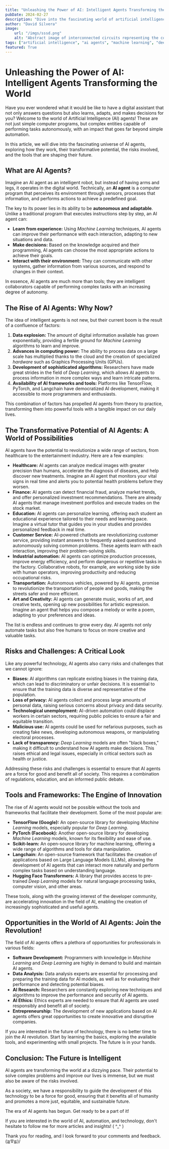 ```yaml
---
title: "Unleashing the Power of AI: Intelligent Agents Transforming the World"
pubDate: 2024-02-27
description: "Dive into the fascinating world of artificial intelligence agents: their workings, transformative potential, associated risks, and the tools shaping their future."
author: "David Silvera"
image:
    url: "/imgs/sssd.png"
    alt: "Abstract image of interconnected circuits representing the complexity of AI"
tags: ["artificial intelligence", "ai agents", "machine learning", "deep learning", "automation", "future technology", "ai tools", "ai opportunities"]
featured: True
---
```


# Unleashing the Power of AI: Intelligent Agents Transforming the World

Have you ever wondered what it would be like to have a digital assistant that not only answers questions but also learns, adapts, and makes decisions for you? Welcome to the world of Artificial Intelligence (AI) agents! These are not just simple computer programs, but complex entities capable of performing tasks autonomously, with an impact that goes far beyond simple automation.

In this article, we will dive into the fascinating universe of AI agents, exploring how they work, their transformative potential, the risks involved, and the tools that are shaping their future.

## What are AI Agents?

Imagine an AI agent as an intelligent robot, but instead of having arms and legs, it operates in the digital world. Technically, an **AI agent** is a computer program that perceives its environment through sensors, processes that information, and performs actions to achieve a predefined goal.

The key to its power lies in its ability to be **autonomous and adaptable**. Unlike a traditional program that executes instructions step by step, an AI agent can:

*   **Learn from experience:** Using *Machine Learning* techniques, AI agents can improve their performance with each interaction, adapting to new situations and data.
*   **Make decisions:** Based on the knowledge acquired and their programming, AI agents can choose the most appropriate actions to achieve their goals.
*   **Interact with their environment:** They can communicate with other systems, gather information from various sources, and respond to changes in their context.

In essence, AI agents are much more than tools; they are intelligent collaborators capable of performing complex tasks with an increasing degree of autonomy.

## The Rise of AI Agents: Why Now?

The idea of intelligent agents is not new, but their current boom is the result of a confluence of factors:

1.  **Data explosion:** The amount of digital information available has grown exponentially, providing a fertile ground for *Machine Learning* algorithms to learn and improve.
2.  **Advances in computing power:** The ability to process data on a large scale has multiplied thanks to the cloud and the creation of specialized *hardware* such as Graphics Processing Units (GPUs).
3.  **Development of sophisticated algorithms:** Researchers have made great strides in the field of *Deep Learning*, which allows AI agents to process information in more complex ways and learn intricate patterns.
4.  **Availability of AI frameworks and tools:** Platforms like TensorFlow, PyTorch, and Langchain have democratized AI development, making it accessible to more programmers and enthusiasts.

This combination of factors has propelled AI agents from theory to practice, transforming them into powerful tools with a tangible impact on our daily lives.

## The Transformative Potential of AI Agents: A World of Possibilities

AI agents have the potential to revolutionize a wide range of sectors, from healthcare to the entertainment industry. Here are a few examples:

*   **Healthcare:** AI agents can analyze medical images with greater precision than humans, accelerate the diagnosis of diseases, and help discover new treatments. Imagine an AI agent that monitors your vital signs in real time and alerts you to potential health problems before they worsen.
*   **Finance:** AI agents can detect financial fraud, analyze market trends, and offer personalized investment recommendations. There are already AI agents that manage investment portfolios and execute trades on the stock market.
*   **Education:** AI agents can personalize learning, offering each student an educational experience tailored to their needs and learning pace. Imagine a virtual tutor that guides you in your studies and provides personalized feedback in real time.
*   **Customer Service:** AI-powered chatbots are revolutionizing customer service, providing instant answers to frequently asked questions and autonomously solving common problems. These agents learn with each interaction, improving their problem-solving skills.
*   **Industrial automation:** AI agents can optimize production processes, improve energy efficiency, and perform dangerous or repetitive tasks in the factory. Collaborative robots, for example, are working side by side with human operators, improving productivity and reducing occupational risks.
*   **Transportation:** Autonomous vehicles, powered by AI agents, promise to revolutionize the transportation of people and goods, making the streets safer and more efficient.
*   **Art and Creativity:** AI agents can generate music, works of art, and creative texts, opening up new possibilities for artistic expression. Imagine an agent that helps you compose a melody or write a poem, adapting to your preferences and ideas.

The list is endless and continues to grow every day. AI agents not only automate tasks but also free humans to focus on more creative and valuable tasks.

## Risks and Challenges: A Critical Look

Like any powerful technology, AI agents also carry risks and challenges that we cannot ignore:

*   **Biases:** AI algorithms can replicate existing biases in the training data, which can lead to discriminatory or unfair decisions. It is essential to ensure that the training data is diverse and representative of the population.
*   **Loss of privacy:** AI agents collect and process large amounts of personal data, raising serious concerns about privacy and data security.
*   **Technological unemployment:** AI-driven automation could displace workers in certain sectors, requiring public policies to ensure a fair and equitable transition.
*   **Malicious use:** AI agents could be used for nefarious purposes, such as creating fake news, developing autonomous weapons, or manipulating electoral processes.
*   **Lack of transparency:** *Deep Learning* models are often "black boxes," making it difficult to understand how AI agents make decisions. This raises ethical and legal issues, especially in critical sectors such as health or justice.

Addressing these risks and challenges is essential to ensure that AI agents are a force for good and benefit all of society. This requires a combination of regulations, education, and an informed public debate.

## Tools and Frameworks: The Engine of Innovation

The rise of AI agents would not be possible without the tools and frameworks that facilitate their development. Some of the most popular are:

*   **TensorFlow (Google):** An open-source library for developing *Machine Learning* models, especially popular for *Deep Learning*.
*   **PyTorch (Facebook):** Another open-source library for developing *Machine Learning* models, known for its flexibility and ease of use.
*   **Scikit-learn:** An open-source library for machine learning, offering a wide range of algorithms and tools for data manipulation.
*   **Langchain:** An open-source framework that facilitates the creation of applications based on Large Language Models (LLMs), allowing the development of AI agents that can interact more naturally and perform complex tasks based on understanding language.
*   **Hugging Face Transformers:** A library that provides access to pre-trained *Deep Learning* models for natural language processing tasks, computer vision, and other areas.

These tools, along with the growing interest of the developer community, are accelerating innovation in the field of AI, enabling the creation of increasingly sophisticated and useful agents.

## Opportunities in the World of AI Agents: Join the Revolution!

The field of AI agents offers a plethora of opportunities for professionals in various fields:

*   **Software Development:** Programmers with knowledge in *Machine Learning* and *Deep Learning* are highly in demand to build and maintain AI agents.
*   **Data Analysis:** Data analysis experts are essential for processing and preparing the training data for AI models, as well as for evaluating their performance and detecting potential biases.
*   **AI Research:** Researchers are constantly exploring new techniques and algorithms to improve the performance and security of AI agents.
*   **AI Ethics:** Ethics experts are needed to ensure that AI agents are used responsibly and benefit all of society.
*   **Entrepreneurship:** The development of new applications based on AI agents offers great opportunities to create innovative and disruptive companies.

If you are interested in the future of technology, there is no better time to join the AI revolution. Start by learning the basics, exploring the available tools, and experimenting with small projects. The future is in your hands.

## Conclusion: The Future is Intelligent

AI agents are transforming the world at a dizzying pace. Their potential to solve complex problems and improve our lives is immense, but we must also be aware of the risks involved.

As a society, we have a responsibility to guide the development of this technology to be a force for good, ensuring that it benefits all of humanity and promotes a more just, equitable, and sustainable future.

The era of AI agents has begun. Get ready to be a part of it!

If you are interested in the world of AI, automation, and technology, don't hesitate to follow me for more articles and insights! ( ^_^ )

Thank you for reading, and I look forward to your comments and feedback. (≧∇≦)/